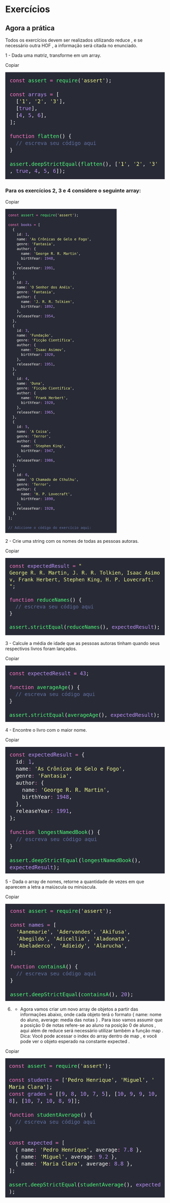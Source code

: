 # Exercícios

## Agora a prática

Todos os exercícios devem ser realizados utilizando reduce , e se necessário outra HOF , a informação será citada no enunciado.

1 - Dada uma matriz, transforme em um array.

Copiar

![](exer1.png)

### Para os exercícios 2, 3 e 4 considere o seguinte array:

Copiar

![](exemplo.png)

2 - Crie uma string com os nomes de todas as pessoas autoras.

Copiar

![](exer2.png)

3 - Calcule a média de idade que as pessoas autoras tinham quando seus respectivos livros foram lançados.

Copiar

![](exer3.png)

4 - Encontre o livro com o maior nome.

Copiar

![](exer4.png)

5 - Dada o array de nomes, retorne a quantidade de vezes em que aparecem a letra a maiúscula ou minúscula.

Copiar

![](exer5.png)

6. - Agora vamos criar um novo array de objetos a partir das informações abaixo, onde cada objeto terá o formato { name: nome do aluno, average: media das notas } . Para isso vamos assumir que a posição 0 de notas refere-se ao aluno na posição 0 de alunos , aqui além de reduce será necessário utilizar também a função map . Dica: Você pode acessar o index do array dentro de map , e você pode ver o objeto esperado na constante expected .

Copiar

![](exer6.png)